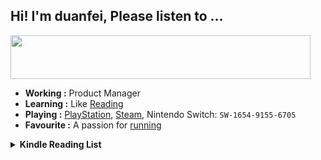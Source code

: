 ## Hi! I'm duanfei, Please listen to ...
<a href="https://github.com/akellbl4/spotify-badge">
   <img src="https://spotify-badge-two.vercel.app/api/now-playing" width="480" height="70">
</a>
<br>

- **Working :** Product Manager
- **Learning :** Like [Reading](https://www.douban.com/people/137566058/)
- **Playing :** [PlayStation](http://psnine.com/psnid/axmiao), [Steam](https://steamcommunity.com/id/duanf/), Nintendo Switch: `SW-1654-9155-6705`
- **Favourite :** A passion for [running](https://run.duanfei.org/)

<!--START_SECTION:my_kindle-->
<details> <summary> <strong> Kindle Reading List </strong> </summary> <br> 

 | ID | Title | Authors | Date | 
 | ---- | ---- | ---- | ---- |
| 1 | [](https://www.amazon.com/dp/B0888SDY9Y) |  | 2022-06-21 |
| 2 | [](https://www.amazon.com/dp/B01HPYNBXG) |  | 2022-06-06 |

<!--END_SECTION:my_kindle-->
